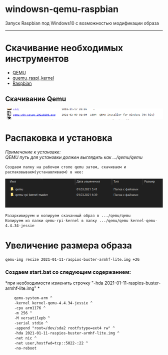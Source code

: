 # windowsn-qemu-raspbian
Запуск Raspbian под Windows10 с возможностью модификации образа

____

# Скачивание необходимых инструментов

-  [QEMU](https://qemu.weilnetz.de/w64/)
-  [quemu_raspi_kernel](https://github.com/dhruvvyas90/qemu-rpi-kernel)
-  [Raspbian](http://downloads.raspberrypi.org/raspbian/images/)

## Скачивание Qemu

![](https://raw.githubusercontent.com/tviks/windowsn-qemu-raspbian/main/pic/1.png "qemu")



# Распаковка и установка

*Примечание к установке:*  
*QEMU путь для установки должен выглядить как .../qemu/qemu*  
	
	Создаем папку на рабочем столе qemu затем, скачиваем и распаковываем(устанавливаем) в нее:

![](https://raw.githubusercontent.com/tviks/windowsn-qemu-raspbian/main/pic/2.png "")
	
	Разархивируем и копируем скачанный образ в .../qemu/qemu
	Копируем из папки qemu-rpi-kernel в папку .../qemu/qemu kernel-qemu-4.4.34-jessie
	
# Увеличение размера образа 

	qemu-img resize 2021-01-11-raspios-buster-armhf-lite.img +2G

### Создаем start.bat со следующим содержанием:

*при необходимости изменить строчку "-hda 2021-01-11-raspios-buster-armhf-lite.img" *

```
	qemu-system-arm ^
	-kernel kernel-qemu-4.4.34-jessie ^
	-cpu arm1176 ^
	-m 256 ^
	-M versatilepb ^
	-serial stdio ^
	-append "root=/dev/sda2 rootfstype=ext4 rw" ^
	-hda 2021-01-11-raspios-buster-armhf-lite.img ^
	-net nic ^
	-net user,hostfwd=tcp::5022-:22 ^
	-no-reboot
```
